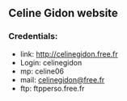 ## Celine Gidon website

### Credentials:
*   link: http://celinegidon.free.fr
*   Login: celinegidon
*   mp: celine06
*   mail: celinegidon@free.fr
*   ftp: ftpperso.free.fr